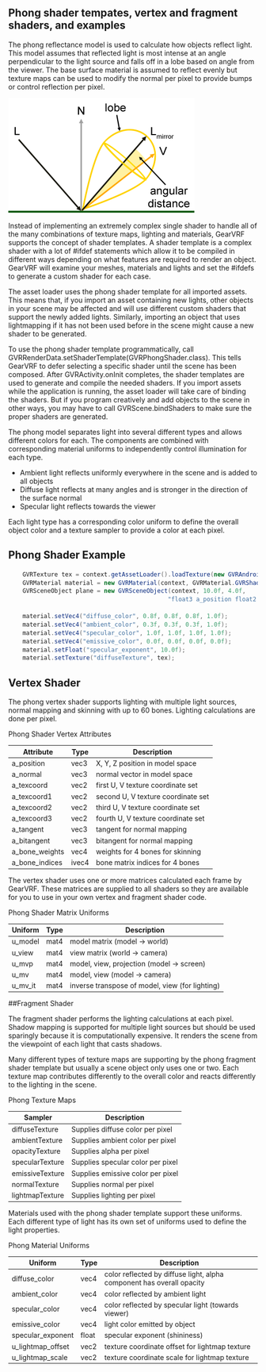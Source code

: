## Phong shader tempates, vertex and fragment shaders, and examples

The phong reflectance model is used to calculate how objects reflect light. This model assumes that reflected light is most intense at an angle perpendicular to the light source and falls off in a lobe based on angle from the viewer. The base surface material is assumed to reflect evenly but texture maps can be used to modify the normal per pixel to provide bumps or control reflection per pixel. 

![](/images/gvrf_phong_reflectance.png)

Instead of implementing an extremely complex single shader to handle all of the many combinations of texture maps, lighting and materials, GearVRF supports the concept of shader templates. A shader template is a complex shader with a lot of #ifdef statements which allow it to be compiled in different ways depending on what features are required to render an object. GearVRF will examine your meshes, materials and lights and set the #ifdefs to generate a custom shader for each case.

The asset loader uses the phong shader template for all imported assets. This means that, if you import an asset containing new lights, other objects in your scene may be affected and will use different custom shaders that support the newly added lights. Similarly, importing an object that uses lightmapping if it has not been used before in the scene might cause a new shader to be generated.

To use the phong shader template programmatically, call GVRRenderData.setShaderTemplate(GVRPhongShader.class). This tells GearVRF to defer selecting a specific shader until the scene has been composed. After GVRActivity.onInit completes, the shader templates are used to generate and compile the needed shaders. If you import assets while the application is running, the asset loader will take care of binding the shaders. But if you program creatively and add objects to the scene in other ways, you may have to call GVRScene.bindShaders to make sure the proper shaders are generated.

The phong model separates light into several different types and allows different colors for each. The components are combined with corresponding material uniforms to independently control illumination for each type.

* Ambient light reflects uniformly everywhere in the scene and is added to all objects
* Diffuse light reflects at many angles and is stronger in the direction of the surface normal
* Specular light reflects towards the viewer

Each light type has a corresponding color uniform to define the overall object color and a texture sampler to provide a color at each pixel.

## Phong Shader Example
```java
	GVRTexture tex = context.getAssetLoader().loadTexture(new GVRAndroidResource(mGVRContext, R.drawable.gearvrflogo));
	GVRMaterial material = new GVRMaterial(context, GVRMaterial.GVRShaderType.Phong.ID);
	GVRSceneObject plane = new GVRSceneObject(context, 10.0f, 4.0f,
    										 "float3 a_position float2 a_texcoord float3 a_normal", material);

	material.setVec4("diffuse_color", 0.8f, 0.8f, 0.8f, 1.0f);
	material.setVec4("ambient_color", 0.3f, 0.3f, 0.3f, 1.0f);
	material.setVec4("specular_color", 1.0f, 1.0f, 1.0f, 1.0f);
	material.setVec4("emissive_color", 0.0f, 0.0f, 0.0f, 0.0f);
	material.setFloat("specular_exponent", 10.0f);
	material.setTexture("diffuseTexture", tex);
```

## Vertex Shader

The phong vertex shader supports lighting with multiple light sources, normal mapping and skinning with up to 60 bones. Lighting calculations are done per pixel.

Phong Shader Vertex Attributes

|Attribute| 	Type| 	Description|
|---------|---------|--------------|
|a_position |	vec3| 	X, Y, Z position in model space|
|a_normal |	vec3 |	normal vector in model space|
|a_texcoord |	vec2 |	first U, V texture coordinate set |
|a_texcoord1 |	vec2 |	second U, V texture coordinate set|
|a_texcoord2 |	vec2 |	third U, V texture coordinate set|
|a_texcoord3 |	vec2 |	fourth U, V texture coordinate set|
|a_tangent |	vec3 |	tangent for normal mapping|
|a_bitangent |	vec3 |	bitangent for normal mapping|
|a_bone_weights |	vec4 |	weights for 4 bones for skinning|
|a_bone_indices |	ivec4 |	bone matrix indices for 4 bones|

The vertex shader uses one or more matrices calculated each frame by GearVRF. These matrices are supplied to all shaders so they are available for you to use in your own vertex and fragment shader code.


Phong Shader Matrix Uniforms

|Uniform |	Type |	Description|
|-|-|-|
|u_model |	mat4 |	model matrix (model -> world)|
|u_view |	mat4 |	view matrix (world -> camera)|
|u_mvp |	mat4 |	model, view, projection (model -> screen)|
|u_mv |	mat4 |	model, view (model -> camera)|
|u_mv_it |	mat4 |	inverse transpose of model, view (for lighting)|

##Fragment Shader

The fragment shader performs the lighting calculations at each pixel. Shadow mapping is supported for multiple light sources but should be used sparingly because it is computationally expensive. It renders the scene from the viewpoint of each light that casts shadows.

Many different types of texture maps are supporting by the phong fragment shader template but usually a scene object only uses one or two. Each texture map contributes differently to the overall color and reacts differently to the lighting in the scene.

Phong Texture Maps

|Sampler |	Description|
|-|-|
|diffuseTexture |	Supplies diffuse color per pixel|
|ambientTexture |	Supplies ambient color per pixel|
|opacityTexture |   Supplies alpha per pixel|
|specularTexture |	Supplies specular color per pixel|
|emissiveTexture |	Supplies emissive color per pixel|
|normalTexture |	Supplies normal per pixel|
|lightmapTexture |  Supplies lighting per pixel|

Materials used with the phong shader template support these uniforms. Each different type of light has its own set of uniforms used to define the light properties.

Phong Material Uniforms

|Uniform |	Type |	Description|
|-|-|-|
|diffuse_color |	vec4 |	color reflected by diffuse light, alpha component has overall opacity|
|ambient_color |	vec4 |	color reflected by ambient light|
|specular_color |	vec4 |	color reflected by specular light (towards viewer)|
|emissive_color |	vec4 |	light color emitted by object|
|specular_exponent |	float |	specular exponent (shininess)|
|u_lightmap_offset |	vec2 |	texture coordinate offset for lightmap texture|
|u_lightmap_scale |	vec2 |	texture coordinate scale for lightmap texture|


